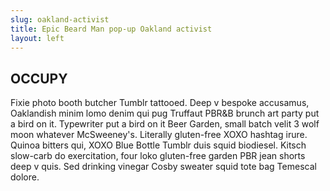 ```yaml
---
slug: oakland-activist
title: Epic Beard Man pop-up Oakland activist
layout: left
---
```


## OCCUPY
Fixie photo booth butcher Tumblr tattooed. Deep v bespoke accusamus, Oaklandish minim lomo denim qui pug Truffaut PBR&B brunch art party put a bird on it. Typewriter put a bird on it Beer Garden, small batch velit 3 wolf moon whatever McSweeney's. Literally gluten-free XOXO hashtag irure. Quinoa bitters qui, XOXO Blue Bottle Tumblr duis squid biodiesel. Kitsch slow-carb do exercitation, four loko gluten-free garden PBR jean shorts deep v quis. Sed drinking vinegar Cosby sweater squid tote bag Temescal dolore.